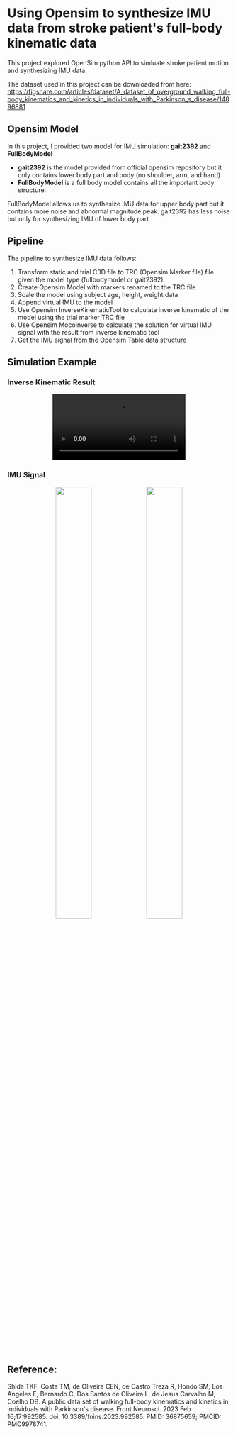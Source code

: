 # Using Opensim to synthesize IMU data from stroke patient's full-body kinematic data

This project explored OpenSim python API to simluate stroke patient motion and synthesizing IMU data. 

The dataset used in this project can be downloaded from here:
https://figshare.com/articles/dataset/A_dataset_of_overground_walking_full-body_kinematics_and_kinetics_in_individuals_with_Parkinson_s_disease/14896881

## Opensim Model

In this project, I provided two model for IMU simulation: **gait2392** and **FullBodyModel**

- **gait2392** is the model provided from official opensim repository but it only contains lower body part and body (no shoulder, arm, and hand)
- **FullBodyModel** is a full body model contains all the important body structure.

FullBodyModel allows us to synthesize IMU data for upper body part but it contains more noise and abnormal magnitude peak. gait2392 has less noise but only for synthesizing IMU of lower body part.


## Pipeline

The pipeline to synthesize IMU data follows:
1. Transform static and trial C3D file to TRC (Opensim Marker file) file given the model type (fullbodymodel or gait2392)
2. Create Opensim Model with markers renamed to the TRC file
3. Scale the model using subject age, height, weight data
4. Append virtual IMU to the model
5. Use Opensim InverseKinematicTool to calculate inverse kinematic of the model using the trial marker TRC file
6. Use Opensim MocoInverse to calculate the solution for virtual IMU signal with the result from inverse kinematic tool
7. Get the IMU signal from the Opensim Table data structure



## Simulation Example
### Inverse Kinematic Result
<p align="middle">
<video src="https://github.com/user-attachments/assets/48dfdba9-0303-45d6-aa2d-d4ce15f02ab4">
</p>
  
### IMU  Signal

<p float="left" align="middle">
  <img src="https://github.com/user-attachments/assets/3ed53104-4c9f-4f29-9046-378aa426b82c" width=40% height=50%>
  <img src="https://github.com/user-attachments/assets/9b0b1cb7-c6ff-4017-a4df-22e0bd461521" width=40% height=50%>
</p>



## Reference:
Shida TKF, Costa TM, de Oliveira CEN, de Castro Treza R, Hondo SM, Los Angeles E, Bernardo C, Dos Santos de Oliveira L, de Jesus Carvalho M, Coelho DB. A public data set of walking full-body kinematics and kinetics in individuals with Parkinson's disease. Front Neurosci. 2023 Feb 16;17:992585. doi: 10.3389/fnins.2023.992585. PMID: 36875659; PMCID: PMC9978741.
